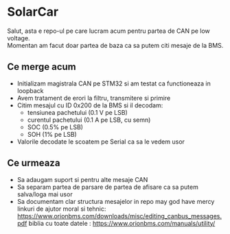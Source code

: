 # SolarCar 

Salut, asta e repo-ul pe care lucram acum pentru partea de CAN pe low voltage.  
Momentan am facut doar partea de baza ca sa putem citi mesaje de la BMS.

## Ce merge acum
- Initializam magistrala CAN pe STM32 si am testat ca functioneaza in loopback  
- Avem tratament de erori la filtru, transmitere si primire  
- Citim mesajul cu ID 0x200 de la BMS si il decodam:
  - tensiunea pachetului (0.1 V pe LSB)  
  - curentul pachetului (0.1 A pe LSB, cu semn)  
  - SOC (0.5% pe LSB)  
  - SOH (1% pe LSB)  
- Valorile decodate le scoatem pe Serial ca sa le vedem usor  

## Ce urmeaza
- Sa adaugam suport si pentru alte mesaje CAN  
- Sa separam partea de parsare de partea de afisare ca sa putem salva/loga mai usor  
- Sa documentam clar structura mesajelor in repo
  may god have mercy
  linkuri de ajutor moral si tehnic: https://www.orionbms.com/downloads/misc/editing_canbus_messages.pdf
  biblia cu toate datele : https://www.orionbms.com/manuals/utility/
